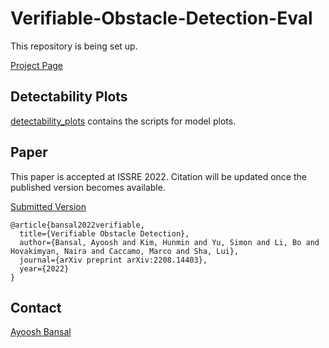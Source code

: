 # Verifiable-Obstacle-Detection-Eval

This repository is being set up.

[Project Page](https://www.ayooshbansal.com/av-safety)




## Detectability Plots

[detectability_plots](detectability_plots) contains the scripts for model plots.   


## Paper

This paper is accepted at ISSRE 2022. Citation will be updated once the published version becomes available.

[Submitted Version](https://arxiv.org/pdf/2208.14403.pdf)

```
@article{bansal2022verifiable,
  title={Verifiable Obstacle Detection},
  author={Bansal, Ayoosh and Kim, Hunmin and Yu, Simon and Li, Bo and Hovakimyan, Naira and Caccamo, Marco and Sha, Lui},
  journal={arXiv preprint arXiv:2208.14403},
  year={2022}
}
```

## Contact

[Ayoosh Bansal](mailto:ayooshb2@illinois.edu)